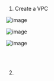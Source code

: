 
1. Create a VPC 

![image](https://github.com/victorwokili/AWS-Intermediate/assets/18079443/a1104d91-6f1c-4939-aecf-62009c9058ac)


![image](https://github.com/victorwokili/AWS-Intermediate/assets/18079443/4c2ea841-9ce6-4762-b515-ff1c7c00e60a)

![image](https://github.com/victorwokili/AWS-Intermediate/assets/18079443/ea076093-891c-4c67-ad0e-e558707c842b)

<br><br>

2.
